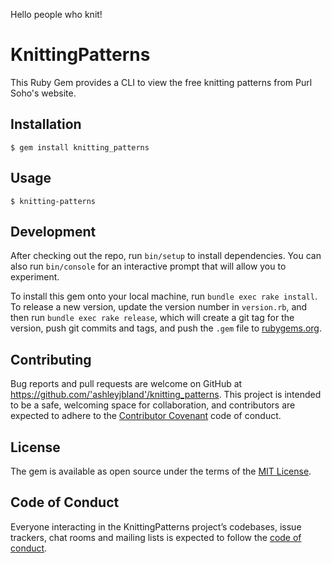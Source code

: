 Hello people who knit!

# KnittingPatterns

This Ruby Gem provides a CLI to view the free knitting patterns from Purl Soho's website.

## Installation

    $ gem install knitting_patterns

## Usage

    $ knitting-patterns

## Development

After checking out the repo, run `bin/setup` to install dependencies. You can also run `bin/console` for an interactive prompt that will allow you to experiment.

To install this gem onto your local machine, run `bundle exec rake install`. To release a new version, update the version number in `version.rb`, and then run `bundle exec rake release`, which will create a git tag for the version, push git commits and tags, and push the `.gem` file to [rubygems.org](https://rubygems.org).

## Contributing

Bug reports and pull requests are welcome on GitHub at https://github.com/'ashleyjbland'/knitting_patterns. This project is intended to be a safe, welcoming space for collaboration, and contributors are expected to adhere to the [Contributor Covenant](http://contributor-covenant.org) code of conduct.

## License

The gem is available as open source under the terms of the [MIT License](https://opensource.org/licenses/MIT).

## Code of Conduct

Everyone interacting in the KnittingPatterns project’s codebases, issue trackers, chat rooms and mailing lists is expected to follow the [code of conduct](https://github.com/'ashleyjbland'/knitting_patterns/blob/master/CODE_OF_CONDUCT.md).
